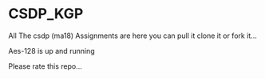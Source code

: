 # CSDP_KGP
All The csdp (ma18) Assignments are here you can pull it clone it or fork it...



Aes-128 is up and running

Please rate this repo...
